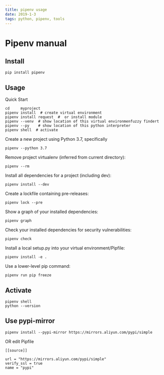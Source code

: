 ```yaml
---
title: pipenv usage
date: 2019-1-3
tags: python, pipenv, tools
---
```


# Pipenv manual

## Install 

``` 
pip install pipenv
```


## Usage 

Quick Start

``` 
cd     myproject
pipenv install  # create virtual environment
pipenv install request  #  or install module
pipenv --venv  # show location of this virtual environmenfuzzy findert
pipenv --py    # show location of this python interpreter
pipenv shell  # activate
```

Create a new project using Python 3.7, specifically

```
pipenv --python 3.7
```

Remove project virtualenv (inferred from current directory):

```
pipenv --rm
```

Install all dependencies for a project (including dev):

```
pipenv install --dev
```

Create a lockfile containing pre-releases:

```
pipenv lock --pre
```

Show a graph of your installed dependencies:

```
pipenv graph
```

Check your installed dependencies for security vulnerabilities:

```
pipenv check
```

Install a local setup.py into your virtual environment/Pipfile:

```
pipenv install -e .
```

Use a lower-level pip command:

```
pipenv run pip freeze
```


## Activate

``` 
pipenv shell
python --version
```

## Use pypi-mirror

``` 
pipenv install --pypi-mirror https://mirrors.aliyun.com/pypi/simple
```

OR edit Pipfile

``` 
[[source]]

url = "https://mirrors.aliyun.com/pypi/simple"
verify_ssl = true
name = "pypi"
```




